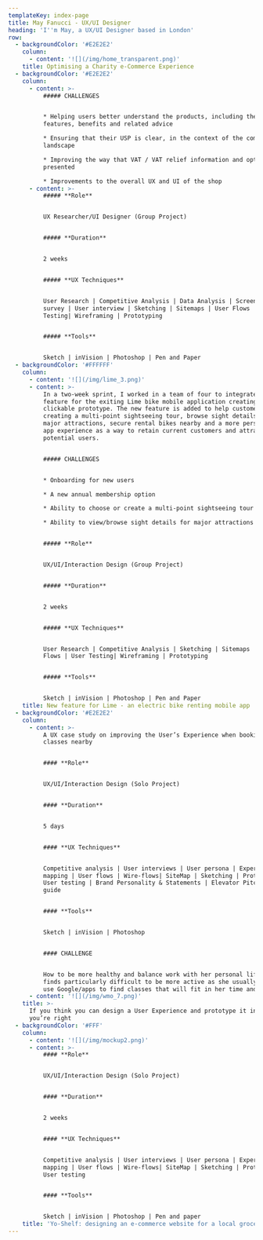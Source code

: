 ```yaml
---
templateKey: index-page
title: May Fanucci - UX/UI Designer
heading: 'I''m May, a UX/UI Designer based in London'
row:
  - backgroundColor: '#E2E2E2'
    column:
      - content: '![](/img/home_transparent.png)'
    title: Optimising a Charity e-Commerce Experience
  - backgroundColor: '#E2E2E2'
    column:
      - content: >-
          ##### CHALLENGES


          * Helping users better understand the products, including their
          features, benefits and related advice

          * Ensuring that their USP is clear, in the context of the competitive
          landscape

          * Improving the way that VAT / VAT relief information and options are
          presented 

          * Improvements to the overall UX and UI of the shop
      - content: >-
          ##### **Role**


          UX Researcher/UI Designer (Group Project)


          ##### **Duration**


          2 weeks


          ##### **UX Techniques**


          User Research | Competitive Analysis | Data Analysis | Screening
          survey | User interview | Sketching | Sitemaps | User Flows | User
          Testing| Wireframing | Prototyping


          ##### **Tools**


          Sketch | inVision | Photoshop | Pen and Paper
  - backgroundColor: '#FFFFFF'
    column:
      - content: '![](/img/lime_3.png)'
      - content: >-
          In a two-week sprint, I worked in a team of four to integrate a new
          feature for the exiting Lime bike mobile application creating a hi-fi
          clickable prototype. The new feature is added to help customers
          creating a multi-point sightseeing tour, browse sight details for
          major attractions, secure rental bikes nearby and a more personalised
          app experience as a way to retain current customers and attract
          potential users.


          ##### CHALLENGES


          * Onboarding for new users 

          * A new annual membership option

          * Ability to choose or create a multi-point sightseeing tour

          * Ability to view/browse sight details for major attractions


          ##### **Role**


          UX/UI/Interaction Design (Group Project)


          ##### **Duration**


          2 weeks


          ##### **UX Techniques**


          User Research | Competitive Analysis | Sketching | Sitemaps | User
          Flows | User Testing| Wireframing | Prototyping


          ##### **Tools**


          Sketch | inVision | Photoshop | Pen and Paper
    title: New feature for Lime - an electric bike renting mobile app
  - backgroundColor: '#E2E2E2'
    column:
      - content: >-
          A UX case study on improving the User’s Experience when booking gym
          classes nearby


          #### **Role**


          UX/UI/Interaction Design (Solo Project)


          #### **Duration**


          5 days


          #### **UX Techniques**


          Competitive analysis | User interviews | User persona | Experience
          mapping | User flows | Wire-flows| SiteMap | Sketching | Prototyping |
          User testing | Brand Personality & Statements | Elevator Pitch | Style
          guide


          #### **Tools**


          Sketch | inVision | Photoshop


          #### CHALLENGE


          How to be more healthy and balance work with her personal life but
          finds particularly difficult to be more active as she usually needs to
          use Google/apps to find classes that will fit in her time and budget.
      - content: '![](/img/wmo_7.png)'
    title: >-
      If you think you can design a User Experience and prototype it in 5 days,
      you’re right
  - backgroundColor: '#FFF'
    column:
      - content: '![](/img/mockup2.png)'
      - content: >-
          #### **Role**


          UX/UI/Interaction Design (Solo Project)


          #### **Duration**


          2 weeks


          #### **UX Techniques**


          Competitive analysis | User interviews | User persona | Experience
          mapping | User flows | Wire-flows| SiteMap | Sketching | Prototyping |
          User testing


          #### **Tools**


          Sketch | inVision | Photoshop | Pen and paper
    title: 'Yo-Shelf: designing an e-commerce website for a local groceries shop'
---
```


